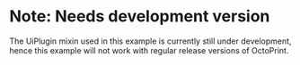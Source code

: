 # Note: Needs development version

The UiPlugin mixin used in this example is currently still under development,
hence this example will not work with regular release versions of OctoPrint.
